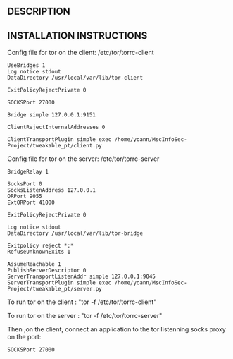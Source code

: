 ## DESCRIPTION

## INSTALLATION INSTRUCTIONS

Config file for tor on the client: /etc/tor/torrc-client

	UseBridges 1
	Log notice stdout
	DataDirectory /usr/local/var/lib/tor-client

	ExitPolicyRejectPrivate 0

	SOCKSPort 27000

	Bridge simple 127.0.0.1:9151

	ClientRejectInternalAddresses 0

	ClientTransportPlugin simple exec /home/yoann/MscInfoSec-Project/tweakable_pt/client.py

Config file for tor on the server: /etc/tor/torrc-server

	BridgeRelay 1

	SocksPort 0
	SocksListenAddress 127.0.0.1 
	ORPort 9055
	ExtORPort 41000

	ExitPolicyRejectPrivate 0

	Log notice stdout
	DataDirectory /usr/local/var/lib/tor-bridge

	Exitpolicy reject *:*
	RefuseUnknownExits 1

	AssumeReachable 1
	PublishServerDescriptor 0
	ServerTransportListenAddr simple 127.0.0.1:9045
	ServerTransportPlugin simple exec /home/yoann/MscInfoSec-Project/tweakable_pt/server.py


To run tor on the client : "tor -f /etc/tor/torrc-client"

To run tor on the server : "tor -f /etc/tor/torrc-server"

Then ,on the client, connect an application to the tor listenning socks proxy on the port: 

	SOCKSPort 27000
